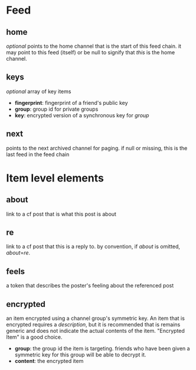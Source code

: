 # Feed
## home
*optional*
points to the home channel that is the start of this feed chain. it may point to this feed (itself) or be null to signify that *this* is the home channel.

## keys
*optional*
array of key items

- **fingerprint**: fingerprint of a friend's public key
- **group**: group id for private groups
- **key**: encrypted version of a synchronous key for *group*

## next

points to the next archived channel for paging. if null or missing, this is the last feed in the feed chain

# Item level elements

## about

link to a cf post that is what this post is about

## re

link to a cf post that this is a reply to. by convention, if *about* is omitted, *about*=*re*.

## feels

a token that describes the poster's feeling about the referenced post

## encrypted

an item encrypted using a channel group's symmetric key. An item that is encrypted requires a *description*, but it is recommended that is remains generic and does not indicate the actual contents of the item. "Encrypted Item" is a good choice.

 - **group**: the group id the item is targeting. friends who have been given a symmetric key for this group will be able to decrypt it.
 - **content**: the encrypted item

